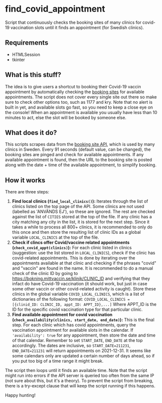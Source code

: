 # find_covid_appointment
Script that continuously checks the booking sites of many clinics for covid-19 vaccination slots until it finds an appointment (for Swedish clinics).

## Requirements
- HTMLSession
- tkinter

## What is this stuff?
The idea is to give users a shortcut to booking their Covid-19 vaccin appointment by automatically checking the [booking sites](https://bokning.mittvaccin.se/klinik/0) for available appointments. The script does not cover every single site out there so make sure to check other options too, such as 1177 and kry. Note that no alert is built in yet, and available slots go fast, so you need to keep a close eye on the console! When an appointment is available you usually have less than 10 minutes to act, else the slot will be booked by someone else.

## What does it do?
This scripts scrapes data from the [booking site API](https://booking-api.mittvaccin.se/clinique/0), which is used by many clinics in Sweden. Every 91 seconds (default value, can be changed), the booking sites are pinged and check for available appointments. If any available appointment is found, then the URL to the booking site is posted along with the date + time of the available appointment, to simplify booking.

## How it works
There are three steps:
1. **Find local clinics (`find_local_clinics()`):** Iterates through the list of clinics listed on the top page of the API. Some clinics are not used (labelled as 'ANVÄNDS EJ'), so these are ignored. The rest are checked against the list of `CITIES` stored at the top of the file. If any clinic has a city matching any city in the list, it is stored for the next step. Since it takes a while to process all 800+ clinics, it is recommended to only do this once and then store the resulting list of clinic IDs as a global variable `LOCAL_CLINICS` at the top of the file.
2. **Check if clincs offer Covid/vaccine related appointments (`check_covid_appt(clinics)`):**  For each clinic listed in clinics (suggestion: use the list stored in `LOCAL_CLINICS`), check if the clinic has covid-related appointments. This is done by iterating over the appointments available at that clinic and checking if the phrases "covid" and "vaccin" are found in the name. It is recommended to do a manual check of the clinic ID by going to https://bokning.mittvaccin.se/klinik/CLINIC_ID and verifying that they infact do have Covid-19 vaccination (it should work, but just in case some other vaccin or other covid-related activity is caught). Store these clinics in the global variable `COVID_LOCAL_CLINICS`, which is a list of dictionaries of the following format:
`COVID_LOCAL_CLINICS = [{clinid_ID: CLINIC_ID, appt_ID: APPT_ID},...]`
Where APPT_ID is the ID for the specific covid vaccination type for that particular clinic.
3. **Find available appointment for covid vaccination (`check_availability(clinics, start_date, end_date)`):** This is the final step. For each clinic which has covid appointments, query the vaccination appointment for available slots in the calendar. If `'availability': true` for any appointment, then store the date and time of that calendar. Remember to set `START_DATE`, `END_DATE` at the top accordingly. The dates are inclusive, so `START_DATE=211231`, `END_DATE=211231` will return appointments on 2021-12-31. It seems like some calendars only are updated a certain number of days ahead, so if you put too big of a time range it might break.

The script then loops until it finds an available time. Note that the script might run into errors if the API server is queried too often from the same IP (not sure about this, but it's a theory). To prevent the script from breaking, there is a try-except clause that will keep the script running if this happens.

Happy hunting!
